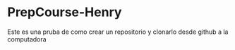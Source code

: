 # PrepCourse-Henry
Este es una pruba de como crear un repositorio y clonarlo desde github a la computadora
